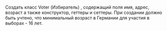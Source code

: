 
Создать класс  Voter (Избиратель) , содержащий поля имя, адрес, возраст а также 
конструктор, геттеры и сеттеры.
При создании должно быть  учтено, что минимальный возраст в Германии для участия в выборах - 16 лет.













